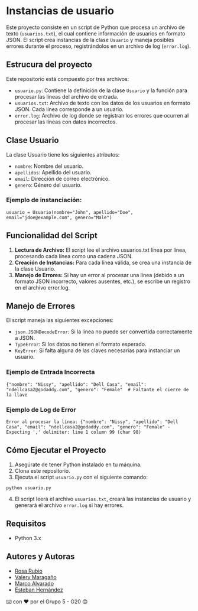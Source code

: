 ﻿# Instancias de usuario
Este proyecto consiste en un script de Python que procesa un archivo de texto (```usuarios.txt```), el cual contiene información de usuarios en formato JSON. El script crea instancias de la clase ```Usuario``` y maneja posibles errores durante el proceso, registrándolos en un archivo de log (```error.log```).

## Estrucura del proyecto

Este repositorio está compuesto por tres archivos: 
  - ```usuario.py```: Contiene la definición de la clase ```Usuario``` y la función para procesar las líneas del archivo de entrada.
  - ```usuarios.txt```: Archivo de texto con los datos de los usuarios en formato JSON. Cada línea corresponde a un usuario.
  - ```error.log```: Archivo de log donde se registran los errores que ocurren al procesar las líneas con datos incorrectos.
  
## Clase Usuario

La clase Usuario tiene los siguientes atributos:
- ```nombre```: Nombre del usuario.
- ```apellidos```: Apellido del usuario.
- ```email```: Dirección de correo electrónico.
- ```genero```: Género del usuario.

### Ejemplo de instanciación:
```
usuario = Usuario(nombre="John", apellido="Doe", email="jdoe@example.com", genero="Male")
```

## Funcionalidad del Script

1. **Lectura de Archivo:** El script lee el archivo usuarios.txt línea por línea, procesando cada línea como una cadena JSON.
2. **Creación de Instancias:** Para cada línea válida, se crea una instancia de la clase Usuario.
3. **Manejo de Errores:** Si hay un error al procesar una línea (debido a un formato JSON incorrecto, valores ausentes, etc.), se escribe un registro en el archivo error.log.

## Manejo de Errores
El script maneja las siguientes excepciones:

- ```json.JSONDecodeError```: Si la línea no puede ser convertida correctamente a JSON.
- ```TypeError```: Si los datos no tienen el formato esperado.
- ```KeyError```: Si falta alguna de las claves necesarias para instanciar un usuario.

### Ejemplo de Entrada Incorrecta
```
{"nombre": "Nissy", "apellido": "Dell Casa", "email": "ndellcasa2@godaddy.com", "genero": "Female"  # Faltante el cierre de la llave
```

### Ejemplo de Log de Error
```
Error al procesar la línea: {"nombre": "Nissy", "apellido": "Dell Casa", "email": "ndellcasa2@godaddy.com", "genero": "Female" - Expecting ',' delimiter: line 1 column 99 (char 98)
```
## Cómo Ejecutar el Proyecto

1. Asegúrate de tener Python instalado en tu máquina.
2. Clona este repositorio.
3. Ejecuta el script ```usuario.py``` con el siguiente comando:
```
python usuario.py
```
4. El script leerá el archivo ```usuarios.txt```, creará las instancias de usuario y generará el archivo ```error.log``` si hay errores.

## Requisitos

- Python 3.x

## Autores y Autoras

- [Rosa Rubio](https://github.com/PaulinaRubioP)
- [Valery Maragaño](https://github.com/Valyxp)
- [Marco Alvarado](https://github.com/7pixel-cl)
- [Esteban Hernández](https://github.com/stivhc)

⌨️ con ❤️ por el Grupo 5 - G20 😊
